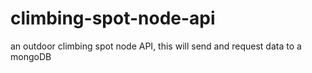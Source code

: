 # climbing-spot-node-api
an outdoor climbing spot node API, this will send and request data to a mongoDB
